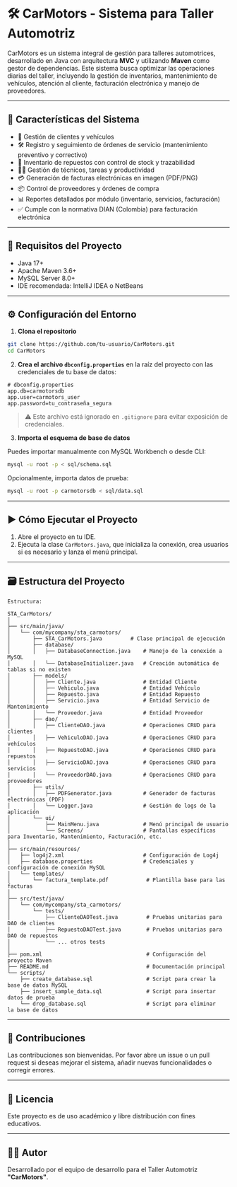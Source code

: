 # 🛠️ CarMotors - Sistema para Taller Automotriz

CarMotors es un sistema integral de gestión para talleres automotrices, desarrollado en Java con arquitectura **MVC** y utilizando **Maven** como gestor de dependencias. Este sistema busca optimizar las operaciones diarias del taller, incluyendo la gestión de inventarios, mantenimiento de vehículos, atención al cliente, facturación electrónica y manejo de proveedores.

---

## 📌 Características del Sistema

- 🧾 Gestión de clientes y vehículos
- 🛠️ Registro y seguimiento de órdenes de servicio (mantenimiento preventivo y correctivo)
- 🧃 Inventario de repuestos con control de stock y trazabilidad
- 🧑‍🔧 Gestión de técnicos, tareas y productividad
- 💳 Generación de facturas electrónicas en imagen (PDF/PNG)
- 📦 Control de proveedores y órdenes de compra
- 📊 Reportes detallados por módulo (inventario, servicios, facturación)
- ✅ Cumple con la normativa DIAN (Colombia) para facturación electrónica

---

## 🚀 Requisitos del Proyecto

- Java 17+
- Apache Maven 3.6+
- MySQL Server 8.0+
- IDE recomendada: IntelliJ IDEA o NetBeans

---

## ⚙️ Configuración del Entorno

1. **Clona el repositorio**

```bash
git clone https://github.com/tu-usuario/CarMotors.git
cd CarMotors
```


2. **Crea el archivo `dbconfig.properties`** en la raíz del proyecto con las credenciales de tu base de datos:

```properties
# dbconfig.properties
app.db=carmotorsdb
app.user=carmotors_user
app.password=tu_contraseña_segura
```

> ⚠️ Este archivo está ignorado en `.gitignore` para evitar exposición de credenciales.

3. **Importa el esquema de base de datos**

Puedes importar manualmente con MySQL Workbench o desde CLI:

```bash
mysql -u root -p < sql/schema.sql
```

Opcionalmente, importa datos de prueba:

```bash
mysql -u root -p carmotorsdb < sql/data.sql
```

---

## ▶️ Cómo Ejecutar el Proyecto

1. Abre el proyecto en tu IDE.
2. Ejecuta la clase `CarMotors.java`, que inicializa la conexión, crea usuarios si es necesario y lanza el menú principal.

---

## 🗃️ Estructura del Proyecto

```
Estructura:

STA_CarMotors/
│
├── src/main/java/
│   └── com/mycompany/sta_carmotors/
│       ├── STA_CarMotors.java         # Clase principal de ejecución
│       ├── database/
│       │   ├── DatabaseConnection.java    # Manejo de la conexión a MySQL
│       │   └── DatabaseInitializer.java   # Creación automática de tablas si no existen
│       ├── models/
│       │   ├── Cliente.java               # Entidad Cliente
│       │   ├── Vehiculo.java              # Entidad Vehículo
│       │   ├── Repuesto.java              # Entidad Repuesto
│       │   ├── Servicio.java              # Entidad Servicio de Mantenimiento
│       │   └── Proveedor.java             # Entidad Proveedor
│       ├── dao/
│       │   ├── ClienteDAO.java            # Operaciones CRUD para clientes
│       │   ├── VehiculoDAO.java           # Operaciones CRUD para vehículos
│       │   ├── RepuestoDAO.java           # Operaciones CRUD para repuestos
│       │   ├── ServicioDAO.java           # Operaciones CRUD para servicios
│       │   └── ProveedorDAO.java          # Operaciones CRUD para proveedores
│       ├── utils/
│       │   ├── PDFGenerator.java          # Generador de facturas electrónicas (PDF)
│       │   └── Logger.java                # Gestión de logs de la aplicación
│       └── ui/
│           ├── MainMenu.java              # Menú principal de usuario
│           └── Screens/                   # Pantallas específicas para Inventario, Mantenimiento, Facturación, etc.
│
├── src/main/resources/
│   ├── log4j2.xml                         # Configuración de Log4j
│   ├── database.properties                # Credenciales y configuración de conexión MySQL
│   └── templates/
│       └── factura_template.pdf            # Plantilla base para las facturas
│
├── src/test/java/
│   └── com/mycompany/sta_carmotors/
│       └── tests/
│           ├── ClienteDAOTest.java         # Pruebas unitarias para DAO de clientes
│           ├── RepuestoDAOTest.java        # Pruebas unitarias para DAO de repuestos
│           └── ... otros tests
│
├── pom.xml                                 # Configuración del proyecto Maven
├── README.md                               # Documentación principal
└── scripts/
    ├── create_database.sql                 # Script para crear la base de datos MySQL
    ├── insert_sample_data.sql              # Script para insertar datos de prueba
    └── drop_database.sql                   # Script para eliminar la base de datos
```

---

## 🤝 Contribuciones

Las contribuciones son bienvenidas. Por favor abre un issue o un pull request si deseas mejorar el sistema, añadir nuevas funcionalidades o corregir errores.

---

## 📄 Licencia

Este proyecto es de uso académico y libre distribución con fines educativos.

---

## 👨‍💻 Autor

Desarrollado por el equipo de desarrollo para el Taller Automotriz **"CarMotors"**.
